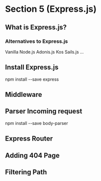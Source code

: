 # Section 5 (Express.js)

## What is Express.js?
### Alternatives to Express.js
Vanilla Node.js
Adonis.js
Kos
Sails.js
...

## Install Express.js
npm install --save express

## Middleware

## Parser Incoming request
npm install --save body-parser

## Express Router

## Adding 404 Page

## Filtering Path